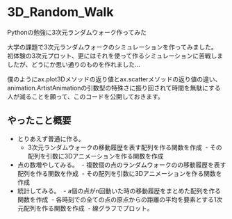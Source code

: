 # 3D_Random_Walk
Pythonの勉強に3次元ランダムウォーク作ってみた <p>

大学の課題で3次元ランダムウォークのシミュレーションを作ってみました。<br>
初体験の3次元プロット、更にはそれを使って作るシミュレーションに苦戦しましたが、どうにか思い通りのものを作れました…<p>

僕のようにax.plot3Dメソッドの返り値とax.scatterメソッドの返り値の違い、animation.ArtistAnimationの引数型の特殊さに振り回されて時間を無駄にする人が減ることを願って、このコードを公開しておきます。<p>

## やったこと概要
- とりあえず普通に作る。
  - 3次元ランダムウォークの移動履歴を表す配列を作る関数を作成
  - その配列を引数に3Dアニメーションを作る関数を作成
  
- 点の数増やしてみる。
  - 複数個の点のランダムウォークのの移動履歴を表す配列を作る関数を作成
  - その配列を引数に3Dアニメーションを作る関数を作成
  
- 統計してみる。
  - a個の点がn回動いた時の移動履歴をまとめた配列を作る関数を作成
  - 各時刻での全ての点の原点からの距離の平均を要素とする1次元配列を作る関数を作成
  - 線グラフでプロット。
